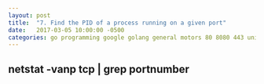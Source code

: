 ```yaml
---
layout: post
title:  "7. Find the PID of a process running on a given port"
date:   2017-03-05 10:00:00 -0500
categories: go programming google golang general motors 80 8080 443 unix linux java
---
```


## netstat -vanp tcp | grep <b>portnumber</b>